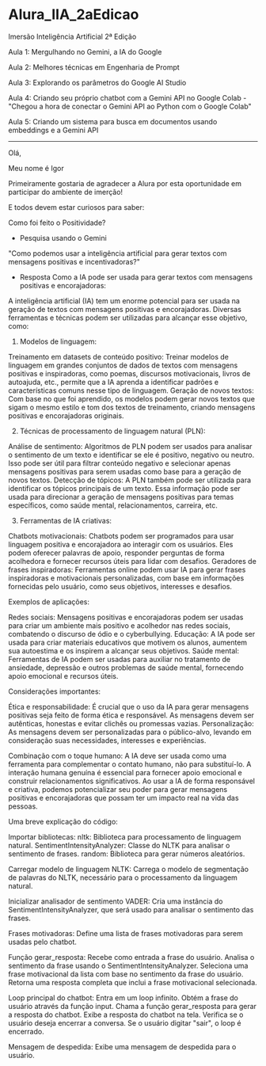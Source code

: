 # Alura_IIA_2aEdicao

Imersão Inteligência Artificial 2ª Edição

Aula 1: Mergulhando no Gemini, a IA do Google

Aula 2: Melhores técnicas em Engenharia de Prompt

Aula 3: Explorando os parâmetros do Google AI Studio

Aula 4: Criando seu próprio chatbot com a Gemini API no Google Colab - "Chegou a hora de conectar o Gemini API ao Python com o Google Colab"

Aula 5: Criando um sistema para busca em documentos usando embeddings e a Gemini API

********

Olá,

Meu nome é Igor

Primeiramente gostaria de agradecer a Alura por esta oportunidade em participar do ambiente de imerção!

E todos devem estar curiosos para saber:

Como foi feito o Positividade?

- Pesquisa usando o Gemini

"Como podemos usar a inteligência artificial para gerar textos com mensagens positivas e incentivadoras?"

- Resposta
Como a IA pode ser usada para gerar textos com mensagens positivas e encorajadoras:

A inteligência artificial (IA) tem um enorme potencial para ser usada na geração de textos com mensagens positivas e encorajadoras. Diversas ferramentas e técnicas podem ser utilizadas para alcançar esse objetivo, como:

1. Modelos de linguagem:

Treinamento em datasets de conteúdo positivo: Treinar modelos de linguagem em grandes conjuntos de dados de textos com mensagens positivas e inspiradoras, como poemas, discursos motivacionais, livros de autoajuda, etc., permite que a IA aprenda a identificar padrões e características comuns nesse tipo de linguagem.
Geração de novos textos: Com base no que foi aprendido, os modelos podem gerar novos textos que sigam o mesmo estilo e tom dos textos de treinamento, criando mensagens positivas e encorajadoras originais.

2. Técnicas de processamento de linguagem natural (PLN):

Análise de sentimento: Algoritmos de PLN podem ser usados para analisar o sentimento de um texto e identificar se ele é positivo, negativo ou neutro. Isso pode ser útil para filtrar conteúdo negativo e selecionar apenas mensagens positivas para serem usadas como base para a geração de novos textos.
Detecção de tópicos: A PLN também pode ser utilizada para identificar os tópicos principais de um texto. Essa informação pode ser usada para direcionar a geração de mensagens positivas para temas específicos, como saúde mental, relacionamentos, carreira, etc.

3. Ferramentas de IA criativas:

Chatbots motivacionais: Chatbots podem ser programados para usar linguagem positiva e encorajadora ao interagir com os usuários. Eles podem oferecer palavras de apoio, responder perguntas de forma acolhedora e fornecer recursos úteis para lidar com desafios.
Geradores de frases inspiradoras: Ferramentas online podem usar IA para gerar frases inspiradoras e motivacionais personalizadas, com base em informações fornecidas pelo usuário, como seus objetivos, interesses e desafios.

Exemplos de aplicações:

Redes sociais: Mensagens positivas e encorajadoras podem ser usadas para criar um ambiente mais positivo e acolhedor nas redes sociais, combatendo o discurso de ódio e o cyberbullying.
Educação: A IA pode ser usada para criar materiais educativos que motivem os alunos, aumentem sua autoestima e os inspirem a alcançar seus objetivos.
Saúde mental: Ferramentas de IA podem ser usadas para auxiliar no tratamento de ansiedade, depressão e outros problemas de saúde mental, fornecendo apoio emocional e recursos úteis.

Considerações importantes:

Ética e responsabilidade: É crucial que o uso da IA para gerar mensagens positivas seja feito de forma ética e responsável. As mensagens devem ser autênticas, honestas e evitar clichês ou promessas vazias.
Personalização: As mensagens devem ser personalizadas para o público-alvo, levando em consideração suas necessidades, interesses e experiências.

Combinação com o toque humano: A IA deve ser usada como uma ferramenta para complementar o contato humano, não para substituí-lo. A interação humana genuína é essencial para fornecer apoio emocional e construir relacionamentos significativos.
Ao usar a IA de forma responsável e criativa, podemos potencializar seu poder para gerar mensagens positivas e encorajadoras que possam ter um impacto real na vida das pessoas.

Uma breve explicação do código:

Importar bibliotecas:
  nltk: Biblioteca para processamento de linguagem natural.
  SentimentIntensityAnalyzer: Classe do NLTK para analisar o sentimento de frases.
  random: Biblioteca para gerar números aleatórios.

Carregar modelo de linguagem NLTK:
  Carrega o modelo de segmentação de palavras do NLTK, necessário para o processamento da linguagem natural.

Inicializar analisador de sentimento VADER:
  Cria uma instância do SentimentIntensityAnalyzer, que será usado para analisar o sentimento das frases.

Frases motivadoras:
  Define uma lista de frases motivadoras para serem usadas pelo chatbot.

Função gerar_resposta:
  Recebe como entrada a frase do usuário.
  Analisa o sentimento da frase usando o SentimentIntensityAnalyzer.
  Seleciona uma frase motivacional da lista com base no sentimento da frase do usuário.
  Retorna uma resposta completa que inclui a frase motivacional selecionada.

Loop principal do chatbot:
  Entra em um loop infinito.
  Obtém a frase do usuário através da função input.
  Chama a função gerar_resposta para gerar a resposta do chatbot.
  Exibe a resposta do chatbot na tela.
  Verifica se o usuário deseja encerrar a conversa.
  Se o usuário digitar "sair", o loop é encerrado.
  
Mensagem de despedida:
  Exibe uma mensagem de despedida para o usuário.
